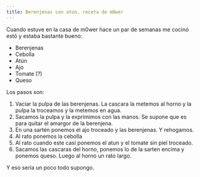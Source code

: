```yaml
---
title: Berenjenas con atún, receta de m0wer
---
```


Cuando estuve en la casa de m0wer hace un par de semanas me cocinó estó y estaba bastante bueno:

* Berenjenas
* Cebolla
* Atún
* Ajo
* Tomate (?)
* Queso

Los pasos son:
1. Vaciar la pulpa de las berenjenas. La cascara la metemos al horno y la pulpa la troceamos y la metemos en agua.
2. Sacamos la pulpa y la exprimimos con las manos. Se supone que es para quitar el amargor de la berenjena.
3. En una sartén ponemos el ajo troceado y las berenjenas. Y rehogamos.
4. Al rato ponemos la cebolla
5. Al rato cuando este casi ponemos el atun y el tomate sin piel troceado.
6. Sacamos las cascaras del horno, ponemos lo de la sarten encima y ponemos queso. Luego al horno un rato largo.

Y eso sería un poco todo supongo.